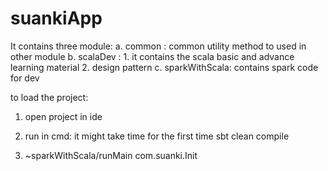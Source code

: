 # suankiApp

It contains three module:
a. common : common utility method to used in other module
b. scalaDev  : 1. it contains the scala basic and advance learning material
               2. design pattern
c. sparkWithScala: contains spark code for dev


to load the project:

1. open project in ide
2. run in cmd: 
   it might take time for the first time
   sbt clean compile

3. ~sparkWithScala/runMain com.suanki.Init

